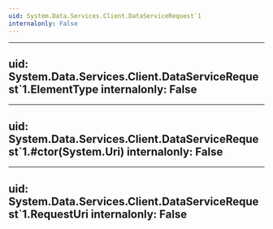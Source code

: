 ```yaml
---
uid: System.Data.Services.Client.DataServiceRequest`1
internalonly: False
---
```


---
uid: System.Data.Services.Client.DataServiceRequest`1.ElementType
internalonly: False
---

---
uid: System.Data.Services.Client.DataServiceRequest`1.#ctor(System.Uri)
internalonly: False
---

---
uid: System.Data.Services.Client.DataServiceRequest`1.RequestUri
internalonly: False
---
